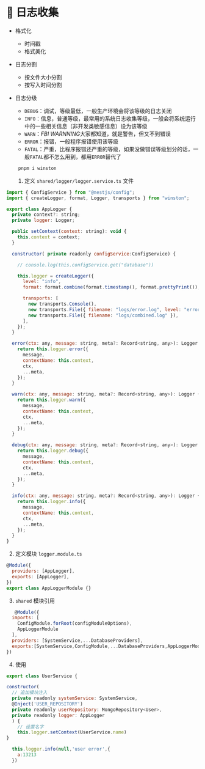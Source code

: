 # 🏫 日志收集

- 格式化
  - 时间戳
  - 格式美化
- 日志分割
  - 按文件大小分割
  - 按写入时间分割
- 日志分级

  - `DEBUG`：调试，等级最低，一般生产环境会将该等级的日志关闭
  - `INFO`：信息，普通等级，最常用的系统日志收集等级，一般会将系统运行中的一些相关信息（非开发类敏感信息）设为该等级
  - `WARN`：*FBI WARNNING*大家都知道，就是警告，但又不到错误
  - `ERROR`：报错，一般程序报错使用该等级
  - `FATAL`：严重，比程序报错还严重的等级，如果没做错误等级划分的话，一般`FATAL`都不怎么用到，都用`ERROR`替代了

  ```sh
   pnpm i winston
  ```

  1. 定义 `shared/logger/logger.service.ts` 文件

```js
import { ConfigService } from "@nestjs/config";
import { createLogger, format, Logger, transports } from "winston";

export class AppLogger {
  private context?: string;
  private logger: Logger;

  public setContext(context: string): void {
    this.context = context;
  }

  constructor( private readonly configService:ConfigService) {

    // console.log(this.configService.get("database"))

    this.logger = createLogger({
      level: "info",
      format: format.combine(format.timestamp(), format.prettyPrint()),

      transports: [
        new transports.Console(),
        new transports.File({ filename: "logs/error.log", level: "error" }),
        new transports.File({ filename: "logs/combined.log" }),
      ],
    });
  }

  error(ctx: any, message: string, meta?: Record<string, any>): Logger {
    return this.logger.error({
      message,
      contextName: this.context,
      ctx,
      ...meta,
    });
  }

  warn(ctx: any, message: string, meta?: Record<string, any>): Logger {
    return this.logger.warn({
      message,
      contextName: this.context,
      ctx,
      ...meta,
    });
  }

  debug(ctx: any, message: string, meta?: Record<string, any>): Logger {
    return this.logger.debug({
      message,
      contextName: this.context,
      ctx,
      ...meta,
    });
  }

  info(ctx: any, message: string, meta?: Record<string, any>): Logger {
    return this.logger.info({
      message,
      contextName: this.context,
      ctx,
      ...meta,
    });
  }
}
```

2. 定义模块 `logger.module.ts`

```js
@Module({
  providers: [AppLogger],
  exports: [AppLogger],
})
export class AppLoggerModule {}
```

3. `shared` 模块引用

```js
   @Module({
  imports: [
    ConfigModule.forRoot(configModuleOptions),
    AppLoggerModule
  ],
  providers: [SystemService,...DatabaseProviders],
  exports:[SystemService,ConfigModule,...DatabaseProviders,AppLoggerModule],
})
```

4.  使用

```js
export class UserService {

constructor(
  // 追加模块注入
  private readonly systemService: SystemService,
  @Inject('USER_REPOSITORY')
  private readonly userRepository: MongoRepository<User>,
  private readonly logger: AppLogger
  ) {
    // 设置名字
    this.logger.setContext(UserService.name)
}

  this.logger.info(null,'user error',{
    a:13213
  })
```
